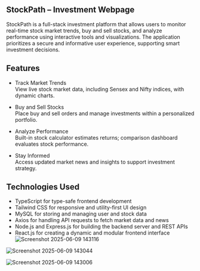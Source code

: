 ## StockPath – Investment Webpage

StockPath is a full-stack investment platform that allows users to monitor real-time stock market trends, buy and sell stocks, and analyze performance using interactive tools and visualizations. The application prioritizes a secure and informative user experience, supporting smart investment decisions.

## Features

- Track Market Trends  
  View live stock market data, including Sensex and Nifty indices, with dynamic charts.

- Buy and Sell Stocks  
  Place buy and sell orders and manage investments within a personalized portfolio.

- Analyze Performance  
  Built-in stock calculator estimates returns; comparison dashboard evaluates stock performance.

- Stay Informed  
  Access updated market news and insights to support investment strategy.

## Technologies Used

- TypeScript for type-safe frontend development
- Tailwind CSS for responsive and utility-first UI design
- MySQL for storing and managing user and stock data
- Axios for handling API requests to fetch market data and news
- Node.js and Express.js for building the backend server and REST APIs
- React.js for creating a dynamic and modular frontend interface
![Screenshot 2025-06-09 143116](https://github.com/user-attachments/assets/23206d07-b1b6-483a-b518-828e5f94c125)

![Screenshot 2025-06-09 143044](https://github.com/user-attachments/assets/34f7119d-3a75-4c8b-ac9d-c104ce33732d)

![Screenshot 2025-06-09 143006](https://github.com/user-attachments/assets/e8a744d9-62fe-422e-93c9-16d47cbbaaa4)






